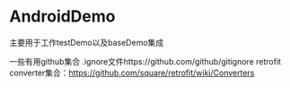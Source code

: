 # AndroidDemo
主要用于工作testDemo以及baseDemo集成

一些有用github集合
.ignore文件https://github.com/github/gitignore
retrofit converter集合：https://github.com/square/retrofit/wiki/Converters
